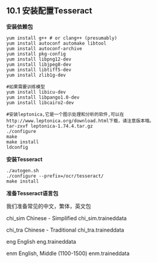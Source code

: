 ## 10.1 安装配置Tesseract

**安装依赖包**

```
yum install g++ # or clang++ (presumably)
yum install autoconf automake libtool
yum install autoconf-archive
yum install pkg-config
yum install libpng12-dev
yum install libjpeg8-dev
yum install libtiff5-dev
yum install zlib1g-dev

#如果需要训练模型
yum install libicu-dev
yum install libpango1.0-dev
yum install libcairo2-dev

#安装leptonica,它是一个图示处理和分析的软件,可以在http://www.leptonica.org/download.html下载，请注意版本哦。
tar-zxvf leptonica-1.74.4.tar.gz
./configure
make
make install
ldconfig
```

**安装Tesseract**

```
./autogen.sh
./configure --prefix=/ocr/tesseract/
make install
```

**准备Tesseract语言包**

我们准备常见的中文，繁体，英文包

chi\_sim	Chinese - Simplified	chi\_sim.traineddata

chi\_tra	Chinese - Traditional	chi\_tra.traineddata

eng	        English	eng.traineddata

enm	English, Middle \(1100-1500\)	enm.traineddata

